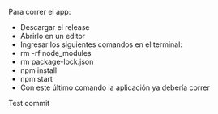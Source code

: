 Para correr el app:

* Descargar el release
* Abrirlo en un editor
* Ingresar los siguientes comandos en el terminal:
* rm -rf node_modules
* rm package-lock.json
* npm install
* npm start
* Con este último comando la aplicación ya debería correr

Test commit